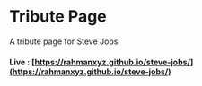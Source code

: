 # Tribute Page
A tribute page for Steve Jobs

#### Live : [https://rahmanxyz.github.io/steve-jobs/](https://rahmanxyz.github.io/steve-jobs/)
